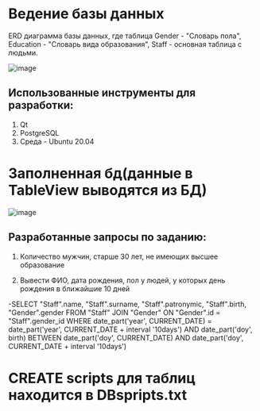 # Ведение базы данных
ERD диаграмма базы данных, где таблица Gender - "Словарь пола", Education - "Словарь вида образования", Staff - основная таблица с людьми.


![image](https://sun9-86.userapi.com/s/v1/ig2/tk3y0qY4nLFgAQ1XOPAMmr-sJ-SybmEz5Aj8wYxj3XV9xYs7DA72_0_NRe2wVscd1N09asWUfk9gPC6HF2w1zZ86.jpg?size=530x509&quality=96&type=album)

## Использованные инструменты для разработки:

1. Qt
2. PostgreSQL
3. Среда - Ubuntu 20.04


# Заполненная бд(данные в TableView выводятся из БД)
![image](https://sun9-71.userapi.com/s/v1/ig2/nWx87Hi1NDoCp6VD7uBlu15kXf-Gg5CLYufTHtPjhr7VzNhh2V7RsMSrkZvgfgvgUB8teezbUNfrsUKt7BFwnYGY.jpg?size=799x556&quality=96&type=album?)

## Разработанные запросы по заданию:
1. Количество мужчин, старше 30 лет, не имеющих высшее образование







2. Вывести ФИО, дата рождения, пол у людей, у которых день рождения в ближайшие 10 дней


-SELECT "Staff".name, "Staff".surname, "Staff".patronymic, "Staff".birth, "Gender".gender
FROM "Staff"
JOIN "Gender" ON "Gender".id = "Staff".gender_id
WHERE date_part('year', CURRENT_DATE) = date_part('year', CURRENT_DATE + interval '10days')
   AND date_part('doy', birth)
       BETWEEN date_part('doy', CURRENT_DATE) AND date_part('doy', CURRENT_DATE + interval '10days')
       
 # CREATE scripts для таблиц находится в DBspripts.txt

